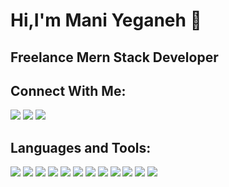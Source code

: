 # Hi,I'm Mani Yeganeh 👋
## Freelance Mern Stack Developer

## Connect With Me:

[<img src="https://img.shields.io/badge/LinkedIn-0077B5?style=for-the-badge&logo=linkedin&logoColor=white"/>](https://www.linkedin.com/in/mani-yeganeh/)
[<img src="https://img.shields.io/badge/Gmail-D14836?style=for-the-badge&logo=gmail&logoColor=white"/>](mailto:yeganehmani@gmail.com)
[<img src="https://img.shields.io/badge/Instagram-E4405F?style=for-the-badge&logo=instagram&logoColor=white"/>](https://img.shields.io/badge/Instagram-E4405F?style=for-the-badge&logo=instagram&logoColor=white)

## Languages and Tools:
<img src="https://img.shields.io/badge/HTML5-E34F26?style=for-the-badge&logo=html5&logoColor=white"/> <img src="https://img.shields.io/badge/CSS3-1572B6?style=for-the-badge&logo=css3&logoColor=white"/> <img src="https://img.shields.io/badge/JavaScript-323330?style=for-the-badge&logo=javascript&logoColor=F7DF1E"/> <img src="https://img.shields.io/badge/React-20232A?style=for-the-badge&logo=react&logoColor=61DAFB"/> <img src="https://img.shields.io/badge/Next.js-20232A?style=for-the-badge&logo=Next.js&logoColor=61DAFB"/>  <img src="https://img.shields.io/badge/Bootstrap-563D7C?style=for-the-badge&logo=bootstrap&logoColor=white"/> <img src="https://img.shields.io/badge/jQuery-0769AD?style=for-the-badge&logo=jquery&logoColor=white"/> <img src="https://img.shields.io/badge/Node.js-43853D?style=for-the-badge&logo=node.js&logoColor=white"/> <img src="https://img.shields.io/badge/Express.js-404D59?style=for-the-badge&logo=express&logoColor=white"/> <img src="https://img.shields.io/badge/MongoDB-4EA94B?style=for-the-badge&logo=mongodb&logoColor=white"/>  <img src="https://img.shields.io/badge/ReactNative-888?style=for-the-badge&logo=react&logoColor=61DAFB"/> <img src="https://img.shields.io/badge/Visual_Studio_Code-0078D4?style=for-the-badge&logo=visual%20studio%20code&logoColor=white"/>





